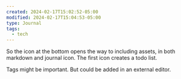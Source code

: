 ```yaml
---
created: 2024-02-17T15:02:52-05:00
modified: 2024-02-17T15:04:53-05:00
type: Journal
tags:
  - tech
---
```


So the icon at the bottom opens the way to including assets, in both markdown and journal icon. The first icon creates a todo list. 

Tags might be important. But could be added in an external editor.
